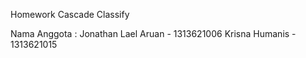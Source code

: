 Homework Cascade Classify

Nama Anggota : 
Jonathan Lael Aruan - 1313621006
Krisna Humanis - 1313621015
